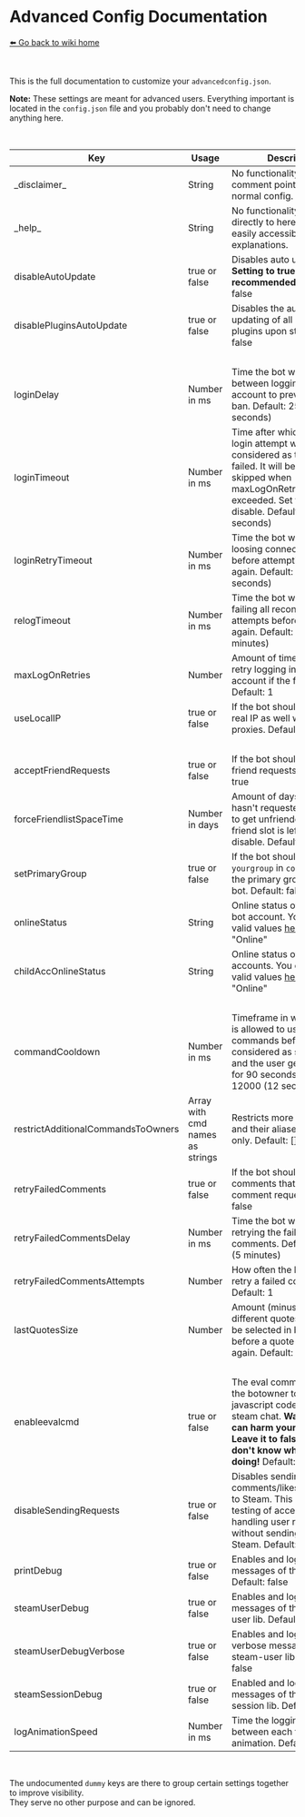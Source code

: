 # Advanced Config Documentation
[⬅️ Go back to wiki home](./#readme)

&nbsp;

This is the full documentation to customize your `advancedconfig.json`.  
  
**Note:** These settings are meant for advanced users. Everything important is located in the `config.json` file and you probably don't need to change anything here.  
  
&nbsp;

| Key           | Usage            | Description  |
| ------------- | ---------------- | ------------ |
| \_disclaimer\_ | String | No functionality. Just a comment pointing to the normal config. |
| \_help\_ | String | No functionality. Links directly to here to provide easily accessible explanations. |
| disableAutoUpdate | true or false | Disables auto updates. **Setting to true is not recommended!** Default: false | 
| disablePluginsAutoUpdate | true or false | Disables the automatic updating of all installed plugins upon start. Default: false |
| &nbsp; | | |
| loginDelay  | Number in ms | Time the bot will wait between logging in each account to prevent an IP ban. Default: 2500 (2.5 seconds) |
| loginTimeout | Number in ms | Time after which an active login attempt will be considered as timed out and failed. It will be retried or skipped when maxLogOnRetries is exceeded. Set to 0 to disable. Default: 60000 (60 seconds) |
| loginRetryTimeout | Number in ms | Time the bot will wait after loosing connection to Steam before attempting to log in again. Default: 30000 (30 seconds) |
| relogTimeout | Number in ms | Time the bot will wait after failing all reconnect attempts before trying again. Default: 900000 (15 minutes) |
| maxLogOnRetries | Number | Amount of times the bot will retry logging in to an account if the first try fails. Default: 1 |
| useLocalIP | true or false | If the bot should use your real IP as well when using proxies. Default: true |
| &nbsp; | | |
| acceptFriendRequests | true or false | If the bot should accept friend requests. Default: true |
| forceFriendlistSpaceTime | Number in days | Amount of days a user hasn't requested something to get unfriended if only one friend slot is left. Set to 0 to disable. Default: 4 |
| setPrimaryGroup | true or false | If the bot should set `yourgroup` in `config.json` as the primary group of each bot. Default: false |
| onlineStatus | String | Online status of the main bot account. You can see all valid values [here](https://github.com/DoctorMcKay/node-steam-user/blob/master/enums/EPersonaState.js). Default: "Online" |
| childAccOnlineStatus | String | Online status of all child bot accounts. You can see all valid values [here](https://github.com/DoctorMcKay/node-steam-user/blob/master/enums/EPersonaState.js). Default: "Online" |
| &nbsp; | | |
| commandCooldown | Number in ms | Timeframe in which a user is allowed to use 5 commands before it is considered as spamming and the user gets blocked for 90 seconds. Default: 12000 (12 seconds) |
| restrictAdditionalCommandsToOwners | Array with cmd names as strings | Restricts more commands and their aliases to owners only. Default: [] |
| retryFailedComments | true or false | If the bot should retry comments that failed in a comment request. Default: false |
| retryFailedCommentsDelay | Number in ms | Time the bot will wait before retrying the failed comments. Default: 300000 (5 minutes) |
| retryFailedCommentsAttempts | Number | How often the bot should retry a failed comment. Default: 1 |
| lastQuotesSize | Number | Amount (minus 1) of different quotes that need to be selected in between before a quote can be used again. Default: 5 |
| &nbsp; | | |
| enableevalcmd | true or false | The eval command allows the botowner to run javascript code from the steam chat. **Warning: This can harm your machine! Leave it to false if you don't know what you are doing!** Default: false |
| disableSendingRequests | true or false | Disables sending comments/likes/favs/follows to Steam. This allows the testing of accepting and handling user requests, without sending them to Steam. Default: false |
| printDebug | true or false | Enables and logs debug messages of the bot. Default: false |
| steamUserDebug | true or false | Enables and logs debug messages of the steam-user lib. Default: false |
| steamUserDebugVerbose | true or false | Enables and logs debug-verbose messages of the steam-user lib. Default: false |
| steamSessionDebug | true or false | Enabled and logs debug messages of the steam-session lib. Default: false |
| logAnimationSpeed | Number in ms | Time the logging lib will wait between each frame of an animation. Default: 250 |

&nbsp;

The undocumented `dummy` keys are there to group certain settings together to improve visibility.  
They serve no other purpose and can be ignored.
